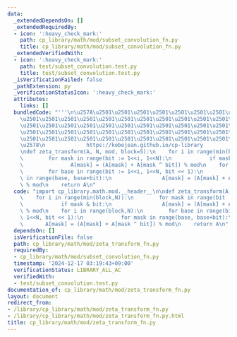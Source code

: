 ```yaml
---
data:
  _extendedDependsOn: []
  _extendedRequiredBy:
  - icon: ':heavy_check_mark:'
    path: cp_library/math/mod/subset_convolution_fn.py
    title: cp_library/math/mod/subset_convolution_fn.py
  _extendedVerifiedWith:
  - icon: ':heavy_check_mark:'
    path: test/subset_convolution.test.py
    title: test/subset_convolution.test.py
  _isVerificationFailed: false
  _pathExtension: py
  _verificationStatusIcon: ':heavy_check_mark:'
  attributes:
    links: []
  bundledCode: "'''\n\u257A\u2501\u2501\u2501\u2501\u2501\u2501\u2501\u2501\u2501\u2501\
    \u2501\u2501\u2501\u2501\u2501\u2501\u2501\u2501\u2501\u2501\u2501\u2501\u2501\
    \u2501\u2501\u2501\u2501\u2501\u2501\u2501\u2501\u2501\u2501\u2501\u2501\u2501\
    \u2501\u2501\u2501\u2501\u2501\u2501\u2501\u2501\u2501\u2501\u2501\u2501\u2501\
    \u2501\u2501\u2501\u2501\u2501\u2501\u2501\u2501\u2501\u2501\u2501\u2501\u2501\
    \u2578\n             https://kobejean.github.io/cp-library               \n'''\n\
    \ndef zeta_transform(A, N, mod, block=5):\n    for i in range(min(block,N)):\n\
    \        for mask in range(bit := 1<<i, 1<<N):\n            if mask & bit:\n \
    \               A[mask] = (A[mask] + A[mask ^ bit]) % mod\n    for i in range(block,N):\n\
    \        for base in range(bit := 1<<i, 1<<N, bit << 1):\n            for mask\
    \ in range(base, base+bit):\n                A[mask] = (A[mask] + A[mask ^ bit])\
    \ % mod\n    return A\n"
  code: "import cp_library.math.mod.__header__\n\ndef zeta_transform(A, N, mod, block=5):\n\
    \    for i in range(min(block,N)):\n        for mask in range(bit := 1<<i, 1<<N):\n\
    \            if mask & bit:\n                A[mask] = (A[mask] + A[mask ^ bit])\
    \ % mod\n    for i in range(block,N):\n        for base in range(bit := 1<<i,\
    \ 1<<N, bit << 1):\n            for mask in range(base, base+bit):\n         \
    \       A[mask] = (A[mask] + A[mask ^ bit]) % mod\n    return A\n"
  dependsOn: []
  isVerificationFile: false
  path: cp_library/math/mod/zeta_transform_fn.py
  requiredBy:
  - cp_library/math/mod/subset_convolution_fn.py
  timestamp: '2024-12-17 03:19:43+09:00'
  verificationStatus: LIBRARY_ALL_AC
  verifiedWith:
  - test/subset_convolution.test.py
documentation_of: cp_library/math/mod/zeta_transform_fn.py
layout: document
redirect_from:
- /library/cp_library/math/mod/zeta_transform_fn.py
- /library/cp_library/math/mod/zeta_transform_fn.py.html
title: cp_library/math/mod/zeta_transform_fn.py
---
```

